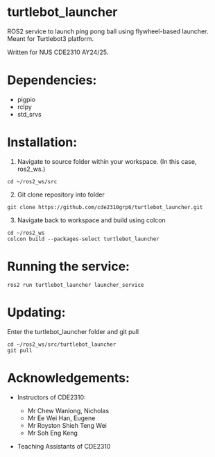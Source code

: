# turtlebot_launcher
ROS2 service to launch ping pong ball using flywheel-based launcher. Meant for Turtlebot3 platform.

Written for NUS CDE2310 AY24/25. 

# Dependencies: 
* pigpio
* rclpy
* std_srvs

# Installation:
1. Navigate to source folder within your workspace. (In this case, ros2_ws.)

```
cd ~/ros2_ws/src
```

2. Git clone repository into folder

```
git clone https://github.com/cde2310grp6/turtlebot_launcher.git
```

3. Navigate back to workspace and build using colcon

```
cd ~/ros2_ws
colcon build --packages-select turtlebot_launcher
```

# Running the service:

```
ros2 run turtlebot_launcher launcher_service 
```

# Updating:

Enter the turtlebot_launcher folder and git pull

```
cd ~/ros2_ws/src/turtlebot_launcher
git pull
```

# Acknowledgements:
* Instructors of CDE2310:
    * Mr Chew Wanlong, Nicholas
    * Mr Ee Wei Han, Eugene
    * Mr Royston Shieh Teng Wei
    * Mr Soh Eng Keng

* Teaching Assistants of CDE2310
